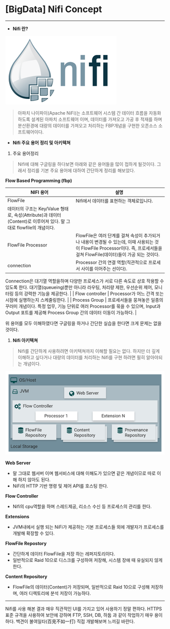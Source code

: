 # [BigData] Nifi Concept

---

- **Nifi 란?**

![nifi](/assets/img/nifi.png)

> 아파치 나이파이(Apache NiFi)는 소프트웨어 시스템 간 데이터 흐름을 자동화하도록 설계된 아파치 소프트웨어  이며, 데이터를 가져오고 가공 후 적재를 하며 분산환경에 대량의 데이터를 가져오고 처리하는 FBP개념을 구현한 오픈소스 소프트웨어이다.
> 

- **Nifi 주요 용어 정리 및 아키텍쳐**

1. 주요 용어정리

> Nifi에 대해 구글링을 하다보면 아래와 같은 용어들을 많이 접하게 될것이다. 그래서 정리를 기본 주요 용어에 대하여 간단하게 정리를 해보았다.
> 

****Flow Based Programming (fbp)**** 

| NIFI 용어  | 설명 |
| --- | --- |
| FlowFile | Nifi에서 데이터를 표현하는 객체로입니다.
데이터의 구조는 Key/Value 형태로, 속성(Attribute)과 데이터(Content)로 이루어져 있다. 말 그대로 flowfile의 개념이다.  |
| FlowFile Processor | FlowFile은 여러 단계를 걸쳐 속성이 추가되거나 내용이 변경될 수 있는데, 이때 사용되는 것이 FlowFile Processor이다. 즉, 프로세서들을 걸쳐 FlowFile(데이터)들이 가공 되는 것이다. |
| connection | Processor 간의 연결 역할(직관적으로 프로세서 사이를 이어주는 선이다).
Connection은 대기열 역할을하며 다양한 프로세스가 서로 다른 속도로 상호 작용할 수 있도록 한다.
대기열(queueing)뿐만 아니라 라우팅, 처리량 제한, 우선순위 제어, 모니터링 등의 강력한 기능을 제공한다. |
| Flow controller | Processor가 어느 간격 또는 시점에 실행하는지 스케줄링한다. |
| Process Group | 프로세서들을 뭉쳐놓은 일종의 꾸러미 개념이다.
특정 업무, 기능 단위로 여러 Processor를 묶을 수 있으며, Input과 Output 포트를 제공해 Process Group 간의 데이터 이동이 가능하다. |

위 용어를 모두 이해하였다면 구글링을 하거나 간단한 실습을 한다면 크게 문제는 없을것이다.

1. **Nifi 아키텍쳐**

> Nifi를 간단하게 사용하려면 아키텍쳐까지 이해할 필요는 없다. 하지만 더 깊게 이해하고 싶다거나 대량의 데이터를 처리하는 Nifi를 구현 하려면 필히 알아야되는 개념이다.
> 

![a](/assets/img/a.png)

**Web Server**

- 말 그대로 웹서버 이며 웹서비스에 대해 이해도가 있으면 같은 개념이므로 따로 이해 하지 않아도 된다.
- NiFi의 HTTP 기반 명령 및 제어 API를 호스팅 한다.

**Flow Controller**

- Nifi의 cpu역할을 하며 스레드제공, 리소스 수신 등 프로세스의 관리를 한다.

**Extensions**

- JVM내에서 실행 되는 NiFi가 제공하는 기본 프로세스들 외에 개발자가 프로세스를 개발해 확장할 수 있다.

**FlowFile Repostory**

- 간단하게 데이터 FlowFile을 저장 하는 레퍼지토리이다.
- 일반적으로 Raid 10으로 디스크를 구성하여 저장해, 시스템 장애 때 유실되지 않게 한다.

**Content Repository**

- FlowFile의 데이터(Content)가 저장되며, 일반적으로 Raid 10으로 구성해 저장하며, 여러 디렉토리에 분석 저장이 가능하다.

---

Nifi를 사용 해본 결과 매우 직관적인 UI를 가지고 있어 사용하기 정말 편하다. HTTPS 표준 규격을 사용하여 보안에 강하며 FTP, SSH, DB, 하둡 과 같이 작업하기 매우 용이하다.
백견이 불여일타(百見不如一打) 직접 개발해보며 느끼길 바란다.
